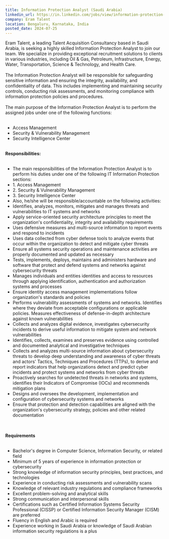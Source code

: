 ```yaml
---
title: Information Protection Analyst (Saudi Arabia)
linkedin_url: https://in.linkedin.com/jobs/view/information-protection-analyst-saudi-arabia-at-eram-talent-3983980835?position=14&pageNum=0&refId=i555y5Ux7L%2FLma0k%2BTERKw%3D%3D&trackingId=x5kqR7HH5Q%2B9fuQrU7q3dA%3D%3D
company: Eram Talent
location: Bengaluru, Karnataka, India
posted_date: 2024-07-25
---
```


<div class="description__text description__text--rich">
<section class="show-more-less-html" data-max-lines="5">
<div class="show-more-less-html__markup show-more-less-html__markup--clamp-after-5 relative overflow-hidden">
          Eram Talent, a leading Talent Acquisition Consultancy based in Saudi Arabia, is seeking a highly skilled Information Protection Analyst to join our team. We specialize in providing exceptional recruitment solutions to clients in various industries, including Oil &amp; Gas, Petroleum, Infrastructure, Energy, Water, Transportation, Science &amp; Technology, and Health Care.<br/><br/>The Information Protection Analyst will be responsible for safeguarding sensitive information and ensuring the integrity, availability, and confidentiality of data. This includes implementing and maintaining security controls, conducting risk assessments, and monitoring compliance with information protection policies and procedures.<br/><br/>The main purpose of the Information Protection Analyst is to perform the assigned jobs under one of the following functions:<br/><br/><ul><li> Access Management</li><li> Security &amp; Vulnerability Management</li><li> Security Intelligence Center<br/><br/></li></ul><strong>Responsibilities:<br/><br/></strong><ul><li>The main responsibilities of the Information Protection Analyst is to perform his duties under one of the following IT Information Protection sections:</li><li> 1. Access Management</li><li> 2. Security &amp; Vulnerability Management</li><li> 3. Security Intelligence Center</li><li>Also, he/she will be responsible/accountable on the following activities: </li><li>Identifies, analyzes, monitors, mitigates and manages threats and vulnerabilities to IT systems and networks</li><li>Apply service-oriented security architecture principles to meet the organization's confidentiality, integrity and availability requirements</li><li>Uses defensive measures and multi-source information to report events and respond to incidents</li><li>Uses data collected from cyber defense tools to analyze events that occur within the organization to detect and mitigate cyber threats</li><li>Ensure all systems security operations and maintenance activities are properly documented and updated as necessary</li><li>Tests, implements, deploys, maintains and administers hardware and software that protect and defend systems and networks against cybersecurity threats</li><li>Manages individuals and entities identities and access to resources through applying identification, authentication and authorization systems and processes</li><li>Ensure identity access management implementations follow organization's standards and policies</li><li>Performs vulnerability assessments of systems and networks. Identifies where they deviate from acceptable configurations or applicable policies. Measures effectiveness of defense-in-depth architecture against known vulnerabilities</li><li>Collects and analyzes digital evidence, investigates cybersecurity incidents to derive useful information to mitigate system and network vulnerabilities</li><li>Identifies, collects, examines and preserves evidence using controlled and documented analytical and investigative techniques</li><li>Collects and analyzes multi-source information about cybersecurity threats to develop deep understanding and awareness of cyber threats and actors' Tactics, Techniques and Procedures (TTPs), to derive and report indicators that help organizations detect and predict cyber incidents and protect systems and networks from cyber threats</li><li>Proactively searches for undetected threats in networks and systems, identifies their Indicators of Compromise (IOCs) and recommends mitigation plans</li><li>Designs and oversees the development, implementation and configuration of cybersecurity systems and networks</li><li>Ensure that protection and detection capabilities are aligned with the organization's cybersecurity strategy, policies and other related documentation<br/><br/><br/></li></ul><strong>Requirements<br/><br/></strong><ul><li>Bachelor's degree in Computer Science, Information Security, or related field</li><li>Minimum of 5 years of experience in information protection or cybersecurity</li><li>Strong knowledge of information security principles, best practices, and technologies</li><li>Experience in conducting risk assessments and vulnerability scans</li><li>Knowledge of relevant industry regulations and compliance frameworks</li><li>Excellent problem-solving and analytical skills</li><li>Strong communication and interpersonal skills</li><li>Certifications such as Certified Information Systems Security Professional (CISSP) or Certified Information Security Manager (CISM) are preferred</li><li>Fluency in English and Arabic is required</li><li>Experience working in Saudi Arabia or knowledge of Saudi Arabian information security regulations is a plus</li></ul>
</div>


<!-- --> </section>
</div>